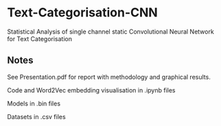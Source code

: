 # Text-Categorisation-CNN
Statistical Analysis of single channel static Convolutional Neural Network for Text Categorisation

## Notes

See Presentation.pdf for report with methodology and graphical results. 

Code and Word2Vec embedding visualisation in .ipynb files

Models in .bin files

Datasets in .csv files
